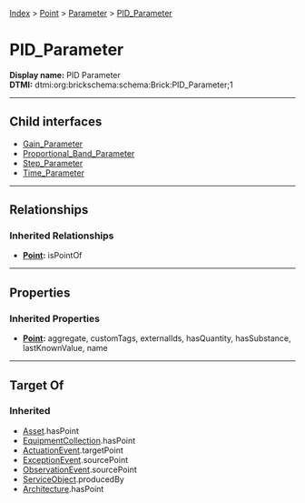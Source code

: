 [Index](../../../Index.md) > [Point](../../Point.md) > [Parameter](../Parameter.md) > [PID_Parameter](#)
# PID_Parameter

**Display name:** PID Parameter<br />
**DTMI:** dtmi:org:brickschema:schema:Brick:PID_Parameter;1

---

## Child interfaces
* [Gain_Parameter](Gain_Parameter/Gain_Parameter.md)
* [Proportional_Band_Parameter](Proportional_Band_Parameter/Proportional_Band_Parameter.md)
* [Step_Parameter](Step_Parameter/Step_Parameter.md)
* [Time_Parameter](Time_Parameter/Time_Parameter.md)

---

## Relationships
### Inherited Relationships
* **[Point](../../Point.md):** isPointOf

---

## Properties
### Inherited Properties
* **[Point](../../Point.md):** aggregate, customTags, externalIds, hasQuantity, hasSubstance, lastKnownValue, name

---

## Target Of
### Inherited
* [Asset](../../../Asset/Asset.md).hasPoint
* [EquipmentCollection](../../../Collection/AssetCollection/EquipmentCollection/EquipmentCollection.md).hasPoint
* [ActuationEvent](../../../Event/PointEvent/ActuationEvent.md).targetPoint
* [ExceptionEvent](../../../Event/PointEvent/ExceptionEvent.md).sourcePoint
* [ObservationEvent](../../../Event/PointEvent/ObservationEvent.md).sourcePoint
* [ServiceObject](../../../Information/ServiceObject/ServiceObject.md).producedBy
* [Architecture](../../../Space/Architecture/Architecture.md).hasPoint
